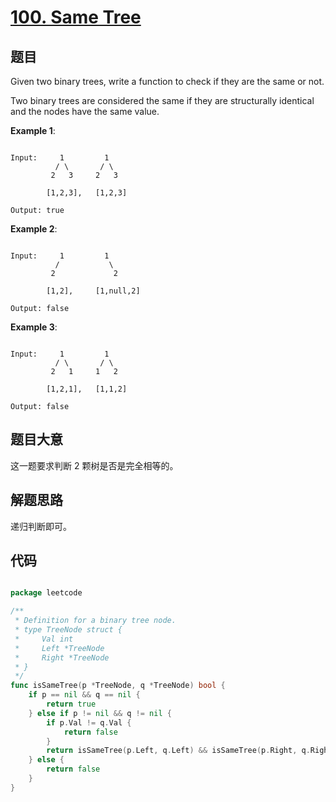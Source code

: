 # [100. Same Tree](https://leetcode.com/problems/same-tree/)

## 题目


Given two binary trees, write a function to check if they are the same or not.

Two binary trees are considered the same if they are structurally identical and the nodes have the same value.

**Example 1**:


```

Input:     1         1
          / \       / \
         2   3     2   3

        [1,2,3],   [1,2,3]

Output: true

```

**Example 2**:

```

Input:     1         1
          /           \
         2             2

        [1,2],     [1,null,2]

Output: false

```

**Example 3**:

```

Input:     1         1
          / \       / \
         2   1     1   2

        [1,2,1],   [1,1,2]

Output: false

```

## 题目大意

这一题要求判断 2 颗树是否是完全相等的。


## 解题思路

递归判断即可。




## 代码

```go

package leetcode

/**
 * Definition for a binary tree node.
 * type TreeNode struct {
 *     Val int
 *     Left *TreeNode
 *     Right *TreeNode
 * }
 */
func isSameTree(p *TreeNode, q *TreeNode) bool {
	if p == nil && q == nil {
		return true
	} else if p != nil && q != nil {
		if p.Val != q.Val {
			return false
		}
		return isSameTree(p.Left, q.Left) && isSameTree(p.Right, q.Right)
	} else {
		return false
	}
}

```
